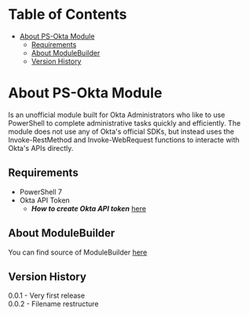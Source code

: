 # Table of Contents <!-- omit in toc -->
- [About PS-Okta Module](#about-ps-okta-module)
  - [Requirements](#requirements)
  - [About ModuleBuilder](#about-modulebuilder)
  - [Version History](#version-history)

# About PS-Okta Module

Is an unofficial module built for Okta Administrators who like to use PowerShell to complete administrative tasks quickly and efficiently. The module does not use any of Okta's official SDKs, but instead uses the Invoke-RestMethod and Invoke-WebRequest functions to interacte with Okta's APIs directly.

## Requirements

- PowerShell 7
- Okta API Token
  - ***How to create Okta API token*** [here]([https://](https://help.okta.com/oie/en-us/Content/Topics/Security/API.htm#create-okta-api-token))


## About ModuleBuilder

You can find source of ModuleBuilder [here](https://github.com/PoshCode/ModuleBuilder)

## Version History
0.0.1 - Very first release \
0.0.2 - Filename restructure